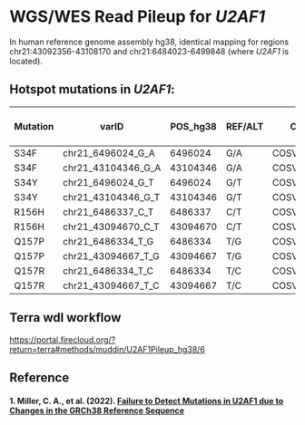 # WGS/WES Read Pileup for *U2AF1*

In human reference genome assembly hg38, identical mapping for regions chr21:43092356-43108170 and chr21:6484023-6499848 (where *U2AF1* is located).

## Hotspot mutations in *U2AF1*: 

| Mutation      | varID | POS_hg38      | REF/ALT | COSMIC|OCCURENCE in Heme Tissue
| ----------- | ----------- | ----------- | ----------- |----------- |----------- |
| S34F      | chr21_6496024_G_A       | 6496024 | G/A |COSV52341059| |
| S34F      | chr21_43104346_G_A       | 43104346 | G/A |COSV52341059|147 |
| S34Y      | chr21_6496024_G_T       | 6496024 | G/T |COSV52341472||
| S34Y      | chr21_43104346_G_T       | 43104346 | G/T |COSV52341472|51|
| R156H      | chr21_6486337_C_T       | 6486337 | C/T |COSV52342800||
| R156H      | chr21_43094670_C_T       | 43094670 | C/T |COSV52342800|24|
| Q157P      | chr21_6486334_T_G       | 6486334 | T/G |COSV52341120||
| Q157P      | chr21_43094667_T_G       | 43094667 | T/G |COSV52341120|85|
| Q157R      | chr21_6486334_T_C       | 6486334 | T/C |COSV52341147||
| Q157R      | chr21_43094667_T_C       | 43094667 | T/C |COSV52341147|65|


## Terra wdl workflow
https://portal.firecloud.org/?return=terra#methods/muddin/U2AF1Pileup_hg38/6




## Reference
#### 1. Miller, C. A., et al. (2022). [Failure to Detect Mutations in U2AF1 due to Changes in the GRCh38 Reference Sequence](https://doi.org/10.1016/j.jmoldx.2021.10.013)
